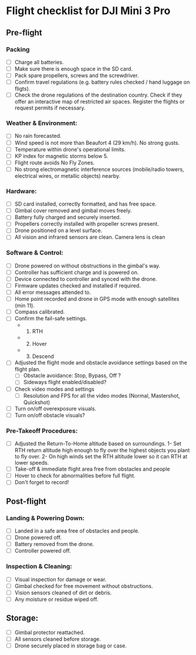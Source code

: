 # Flight checklist for DJI Mini 3 Pro

## Pre-flight

### Packing

 - [ ] Charge all batteries.
 - [ ] Make sure there is enough space in the SD card.
 - [ ] Pack spare propellers, screws and the screwdriver.
 - [ ] Confirm travel regulations (e.g. battery rules checked / hand luggage on fligts).
 - [ ] Check the drone regulations of the destination country. Check if they offer an interactive map of restricted air spaces. Register the flights or request permits if necessary.

### Weather & Environment:
 - [ ] No rain forecasted.
 - [ ] Wind speed is not more than Beaufort 4 (29 km/h). No strong gusts.
 - [ ] Temperature within drone's operational limits.
 - [ ] KP index for magnetic storms below 5.
 - [ ] Flight route avoids No Fly Zones.
 - [ ] No strong electromagnetic interference sources (mobile/radio towers, electrical wires, or metallic objects) nearby.

### Hardware:
 - [ ] SD card installed, correctly formatted, and has free space.
 - [ ] Gimbal cover removed and gimbal moves freely.
 - [ ] Battery fully charged and securely inserted.
 - [ ] Propellers correctly installed with propeller screws present.
 - [ ] Drone positioned on a level surface.
 - [ ] All vision and infrared sensors are clean. Camera lens is clean

### Software & Control:
 - [ ] Drone powered on without obstructions in the gimbal's way.
 - [ ] Controller has sufficient charge and is powered on.
 - [ ] Device connected to controller and synced with the drone.
 - [ ] Firmware updates checked and installed if required.
 - [ ] All error messages attended to.
 - [ ] Home point recorded and drone in GPS mode with enough satellites (min 11).
 - [ ] Compass calibrated.
 - [ ] Confirm the fail-safe settings.
    - 1. RTH
    - 2. Hover
    - 3. Descend
 - [ ] Adjusted the flight mode and obstacle avoidance settings based on the flight plan.
   - [ ] Obstacle avoidance: Stop, Bypass, Off ?
   - [ ] Sideways flight enabled/disabled?
 - [ ] Check video modes and settings
    - [ ] Resolution and FPS for all the video modes (Normal, Mastershot, Quickshot)
 - [ ] Turn on/off overexposure visuals.
 - [ ] Turn on/off obstacle visuals?

### Pre-Takeoff Procedures:
 - [ ] Adjusted the Return-To-Home altitude based on surroundings.
   1- Set RTH return altitude high enough to fly over the highest objects you plant to fly over.
   2- On high winds set the RTH altitude lower so it can RTH at lower speeds.
 - [ ] Take-off & immediate flight area free from obstacles and people
 - [ ] Hover to check for abnormalities before full flight.
 - [ ] Don't forget to record!
 
## Post-flight

### Landing & Powering Down:
 - [ ] Landed in a safe area free of obstacles and people.
 - [ ] Drone powered off.
 - [ ] Battery removed from the drone.
 - [ ] Controller powered off.

### Inspection & Cleaning:
 - [ ] Visual inspection for damage or wear.
 - [ ] Gimbal checked for free movement without obstructions.
 - [ ] Vision sensors cleaned of dirt or debris.
 - [ ] Any moisture or residue wiped off.

## Storage:
 - [ ] Gimbal protector reattached.
 - [ ] All sensors cleaned before storage.
 - [ ] Drone securely placed in storage bag or case.
